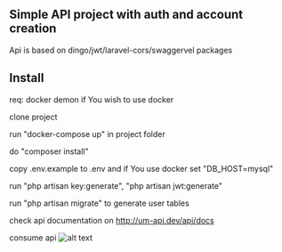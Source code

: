 ## Simple API project with auth and account creation

Api is based on dingo/jwt/laravel-cors/swaggervel packages

## Install

req: docker demon if You wish to use docker
  
clone project

run "docker-compose up" in project folder

do "composer install"

copy .env.example to .env and if You use docker set "DB_HOST=mysql"

run "php artisan key:generate", "php artisan jwt:generate"

run "php artisan migrate" to generate user tables

check api documentation on http://um-api.dev/api/docs

consume api
![alt text](https://raw.githubusercontent.com/urukalo/um-api/master/public/um-api.png "api/docs screen-shoot")
